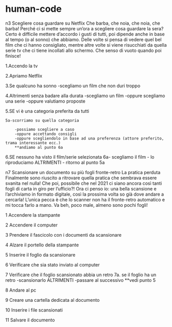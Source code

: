 # human-code

n3 Scegliere cosa guardare su Netflix
Che barba, che noia, che noia, che barba!
Perché ci si mette sempre un’ora a scegliere cosa guardare la sera? Certo è difficile mettere d’accordo i gusti di tutti, poi dipende anche in base al tempo (o al sonno) che abbiamo. Delle volte si pensa di vedere quel bel film che ci hanno consigliato, mentre altre volte si viene risucchiati da quella serie tv che ci tiene incollati allo schermo. Che senso di vuoto quando poi finisce! 


1.Accendo la tv

2.Apriamo Netflix

3.Se qualcuno ha sonno
 -scegliamo un film che non duri troppo
   

4.Altrimenti senza badare alla durata
 -scegliamo un film
 -oppure scegliamo una serie
 -oppure valutiamo proposte


5.SE vi è una categoria preferita da tutti
    
    5a-scorriamo su quella categoria 
       
        -possiamo scegliere a caso
        -oppure accettando consigli 
        -oppure scegliendolo in base ad una preferenza (attore preferito, trama interessante ecc.)
        **andiamo al punto 6a


6.SE nessuno ha visto il film/serie selezionata
    6a- scegliamo il film
     - lo riproduciamo
    ALTRIMENTI
    - ritorno al punto 5a


n7 Scansionare un documento su più fogli fronte-retro
La pratica perduta
Finalmente sono riuscito a ritrovare quella pratica che sembrava essere svanita nel nulla! Che poi, possibile che nel 2021 ci siano ancora così tanti fogli di carta in giro per l’ufficio?! Ora ci penso io: una bella scansione e l’archiviamo in formato digitale, così la prossima volta so già dove andare a cercarla! L’unica pecca è che lo scanner non ha il fronte-retro automatico e mi tocca farlo a mano. Va beh, poco male, almeno sono pochi fogli!


1 Accendere la stampante

2 Accendere il computer 

3 Prendere il fascicolo con i documenti da scansionare

4 Alzare il portello della stampante

5 Inserire il foglio da scansionare

6 Verificare che sia stato inviato al computer

7 Verificare che il foglio scansionato abbia un retro
  7a. se il foglio ha un retro
      -scansionarlo 
      ALTRIMENTI 
      -passare al successivo
      **vedi punto 5

8  Andare al pc 

9 Creare una cartella dedicata al documento 

10 Inserire i file scansionati

11 Salvare il documento 